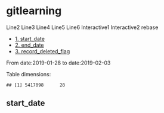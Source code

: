 gitlearning
===========
Line2
Line3
Line4
Line5
Line6
Interactive1
Interactive2
rebase

-   [1. start\_date](#start_date)
-   [2. end_date](#end_date)
-   [3. record_deleted_flag](#record_deleted_flag)


From date:2019-01-28 to date:2019-02-03

Table dimensions:

    ## [1] 5417098      28
    

start\_date
-----------
